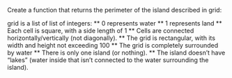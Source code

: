 Create a function that returns the perimeter of the island described in grid:

grid is a list of list of integers:
** 0 represents water
** 1 represents land
** Each cell is square, with a side length of 1
** Cells are connected horizontally/vertically (not diagonally).
** The grid is rectangular, with its width and height not exceeding 100
** The grid is completely surrounded by water
** There is only one island (or nothing).
** The island doesn’t have “lakes” (water inside that isn’t connected to the water surrounding the island).